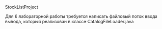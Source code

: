 StockListProject

Для 6 лабораторной работы требуется написать файловый поток ввода вывода, который реализован в классе CatalogFileLoader.java
